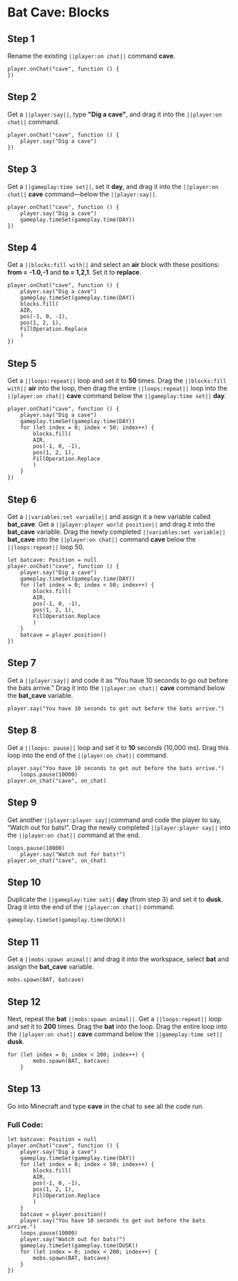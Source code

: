 # Bat Cave: Blocks

## Step 1
Rename the existing ``||player:on chat||`` command **cave**.

```blocks
player.onChat("cave", function () {
})
```

## Step 2

Get a  ``||player:say||``, type **"Dig a cave"**, and drag it into the ``||player:on chat||`` command.

```blocks
player.onChat("cave", function () {
    player.say("Dig a cave")
})
```

## Step 3

Get a ``||gameplay:time set||``, set it **day**, and drag it into the ``||player:on chat||`` **cave** command—below the ``||player:say||``.

```blocks
player.onChat("cave", function () {
    player.say("Dig a cave")
    gameplay.timeSet(gameplay.time(DAY))
})
```

## Step 4

Get a ``||blocks:fill with||`` and select an **air** block with these positions: **from  = -1.0,-1** and **to = 1,2,1**. Set it to **replace**.

```blocks
player.onChat("cave", function () {
    player.say("Dig a cave")
    gameplay.timeSet(gameplay.time(DAY))
    blocks.fill(
    AIR,
    pos(-1, 0, -1),
    pos(1, 2, 1),
    FillOperation.Replace
    )
})
```

## Step 5

Get a ``||loops:repeat||`` loop and set it to **50** times. Drag the ``||blocks:fill with||`` **air** into the loop, then drag the entire ``||loops:repeat||`` loop into the ``||player:on chat||`` **cave** command below the ``||gameplay:time set||`` **day**.

```blocks
player.onChat("cave", function () {
    player.say("Dig a cave")
    gameplay.timeSet(gameplay.time(DAY))
    for (let index = 0; index < 50; index++) {
        blocks.fill(
        AIR,
        pos(-1, 0, -1),
        pos(1, 2, 1),
        FillOperation.Replace
        )
    }
})
```

## Step 6

Get a ``||variables:set variable||`` and assign it a new variable called **bat_cave**.  Get a ``||player:player world position||`` and drag it into the **bat_cave** variable. 
Drag the newly completed ``||variables:set variable||`` **bat_cave** into the ``||player:on chat||`` command **cave** below the ``||loops:repeat||`` loop 50.

```blocks
let batcave: Position = null
player.onChat("cave", function () {
    player.say("Dig a cave")
    gameplay.timeSet(gameplay.time(DAY))
    for (let index = 0; index < 50; index++) {
        blocks.fill(
        AIR,
        pos(-1, 0, -1),
        pos(1, 2, 1),
        FillOperation.Replace
        )
    }
    batcave = player.position()
})
```

## Step 7

Get a  ``||player:say||`` and code it as “You have 10 seconds to go out before the bats arrive.” Drag it into the ``||player:on chat||`` **cave** command below the **bat_cave** variable.

```blocks
player.say("You have 10 seconds to get out before the bats arrive.")
```

## Step 8

Get a ``||loops: pause||`` loop and set it to **10** seconds (10,000 ms). Drag this loop into the end of the ``||player:on chat||`` command.

```blocks
player.say("You have 10 seconds to get out before the bats arrive.")
    loops.pause(10000)
player.on_chat("cave", on_chat)
```

## Step 9

Get another ``||player:player say||``command and code the player to say, “Watch out for bats!”. Drag the newly completed ``||player:player say||`` into the ``||player:on chat||`` command at the end. 

```blocks
loops.pause(10000)
    player.say("Watch out for bats!")
player.on_chat("cave", on_chat)
```

## Step 10

Duplicate the ``||gameplay:time set||`` **day** (from step 3) and set it to **dusk**. Drag it into the end of the ``||player:on chat||`` command.

```blocks
gameplay.timeSet(gameplay.time(DUSK))
```

## Step 11

Get a ``||mobs:spawn animal||`` and drag it into the workspace, select **bat** and assign the **bat_cave** variable.

```blocks
mobs.spawn(BAT, batcave)
```

## Step 12

Next, repeat the **bat** ``||mobs:spawn animal||``. Get a ``||loops:repeat||`` loop and set it to **200** times. Drag the **bat** into the loop. Drag the entire loop into the ``||player:on chat||`` **cave** command below the ``||gameplay:time set||`` **dusk**.

```blocks
for (let index = 0; index < 200; index++) {
        mobs.spawn(BAT, batcave)
    }
```

## Step 13

Go into Minecraft and type **cave** in the chat to see all the code run.


### Full Code: 

```blocks
let batcave: Position = null
player.onChat("cave", function () {
    player.say("Dig a cave")
    gameplay.timeSet(gameplay.time(DAY))
    for (let index = 0; index < 50; index++) {
        blocks.fill(
        AIR,
        pos(-1, 0, -1),
        pos(1, 2, 1),
        FillOperation.Replace
        )
    }
    batcave = player.position()
    player.say("You have 10 seconds to get out before the bats arrive.")
    loops.pause(10000)
    player.say("Watch out for bats!")
    gameplay.timeSet(gameplay.time(DUSK))
    for (let index = 0; index < 200; index++) {
        mobs.spawn(BAT, batcave)
    }
})
```

